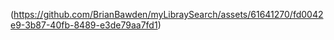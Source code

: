 (https://github.com/BrianBawden/myLibraySearch/assets/61641270/fd0042e9-3b87-40fb-8489-e3de79aa7fd1)
